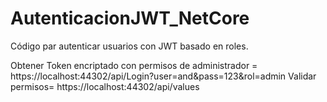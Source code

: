 # AutenticacionJWT_NetCore
Código par autenticar usuarios con JWT basado en roles.

Obtener Token encriptado con permisos de administrador =
https://localhost:44302/api/Login?user=and&pass=123&rol=admin
Validar permisos=
https://localhost:44302/api/values
